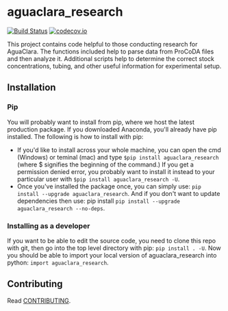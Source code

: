 # aguaclara_research

[![Build Status](https://travis-ci.org/AguaClara/aguaclara_research.svg?branch=master)](https://travis-ci.org/AguaClara/aguaclara_research)
[![codecov.io](https://codecov.io/github/hbetts/orbitalpy/coverage.svg?branch=master)](https://codecov.io/github/AguaClara/aguaclara_research?branch=master)

This project contains code helpful to those conducting research for AguaClara. The functions included help to parse data from ProCoDA files and then analyze it. Additional scripts help to determine the correct stock concentrations, tubing, and other useful information for experimental setup.

## Installation

### Pip
You will probably want to install from pip, where we host the latest production package. If you downloaded Anaconda, you'll already have pip installed. The following is how to install with pip:
- If you'd like to install across your whole machine, you can open the cmd (Windows) or teminal (mac) and type ```$pip install aguaclara_research``` (where $ signifies the beginning of the command.) If you get a permission denied error, you probably want to install it instead to your particular user with ```$pip install aguaclara_research -U```.
- Once you've installed the package once, you can simply use: ```pip install --upgrade aguaclara_research```. And if you don't want to update dependencies then use: pip install  ```pip install --upgrade aguaclara_research --no-deps```.

### Installing as a developer
If you want to be able to edit the source code, you need to clone this repo with git, then go into the top level directory with pip: ```pip install . -U```. Now you should be able to import your local version of aguaclara_research into python: ```import aguaclara_research```.

## Contributing

Read [CONTRIBUTING](CONTRIBUTING.md).
